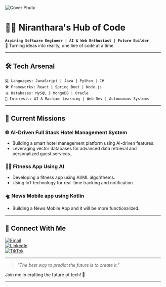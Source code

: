 ![Cover Photo](https://i.postimg.cc/x8DjH2M4/Software-developer-3.png)

# 👨‍💻 **Niranthara's Hub of Code**

**`Aspiring Software Engineer | AI & Web Enthusiast | Future Builder`**  
🌟 Turning ideas into reality, one line of code at a time.  

---

## 🛠️ **Tech Arsenal**

```plaintext
💻 Languages: JavaScript | Java | Python | C#  
🛠️ Frameworks: React | Spring Boot | Node.js  
📊 Databases: MySQL | MongoDB | Oracle  
🚀 Interests: AI & Machine Learning | Web Dev | Autonomous Systems
```

---

## 🚀 **Current Missions**

### 🌐 **AI-Driven Full Stack Hotel Management System**
- Building a smart hotel management platform using AI-driven features.
- Leveraging vector databases for advanced data retrieval and personalized guest services..  

### 🏋🏽 **Fitness App Using AI**
- Developing a fitness app using AI/ML algorithems.
- Using IoT technology for real-time tracking and notification.

### 🛸 **News Mobile app using Kotlin**  
- Building a News Mobile App and it will be more functionalized.  

---


## 🌌 **Connect With Me**

[![Email](https://img.shields.io/badge/Email-nirantharadharmarathna2004%40gmail.com-red?style=for-the-badge&logo=gmail&logoColor=white)](mailto:nirantharadharmarathna2004@gmail.com)  
[![LinkedIn](https://img.shields.io/badge/LinkedIn-Niranthara%20Dharmarathna-blue?style=for-the-badge&logo=linkedin&logoColor=white)](https://www.linkedin.com/in/niranthara-dharmarathna)  
[![TikTok](https://img.shields.io/badge/TikTok-@codingbyniranthara-black?style=for-the-badge&logo=tiktok&logoColor=white)](https://www.tiktok.com/@codingbyniranthara?is_from_webapp=1&sender_device=pc)

---

> _"The best way to predict the future is to create it."_  

Join me in crafting the future of tech! 🚀  

---
